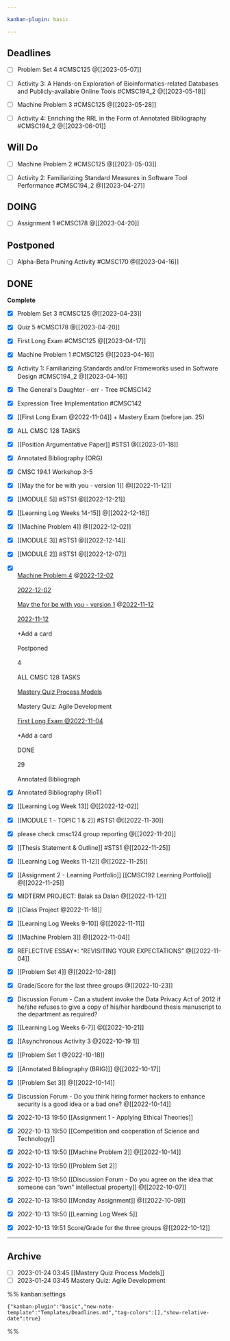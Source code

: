 ```yaml
---

kanban-plugin: basic

---
```


## Deadlines

- [ ] Problem Set 4 #CMSC125 @[[2023-05-07]]
- [ ] Activity 3: A Hands-on Exploration of Bioinformatics-related Databases and Publicly-available Online Tools #CMSC194_2 @[[2023-05-18]]
- [ ] Machine Problem 3 #CMSC125 @[[2023-05-28]]
- [ ] Activity 4: Enriching the RRL in the Form of Annotated Bibliography #CMSC194_2 @[[2023-06-01]]


## Will Do

- [ ] Machine Problem 2 #CMSC125 @[[2023-05-03]]
- [ ] Activity 2: Familiarizing Standard Measures in Software Tool Performance #CMSC194_2 @[[2023-04-27]]


## DOING

- [ ] Assignment 1 #CMSC178 @[[2023-04-20]]


## Postponed

- [ ] Alpha-Beta Pruning Activity #CMSC170 @[[2023-04-16]]


## DONE

**Complete**
- [x] Problem Set 3 #CMSC125 @[[2023-04-23]]
- [x] Quiz 5 #CMSC178 @[[2023-04-20]]
- [x] First Long Exam #CMSC125 @[[2023-04-17]]
- [x] Machine Problem 1 #CMSC125 @[[2023-04-16]]
- [x] Activity 1: Familiarizing Standards and/or Frameworks used in Software Design #CMSC194_2 @[[2023-04-16]]
- [x] The General's Daughter - err - Tree #CMSC142
- [x] Expression Tree Implementation #CMSC142
- [x] [[First Long Exam @2022-11-04]] + Mastery Exam (before jan. 25)
- [x] ALL CMSC 128 TASKS
- [x] [[Position Argumentative Paper]] #STS1 @[[2023-01-18]]
- [x] Annotated Bibliography (ORG)
- [x] CMSC 194.1 Workshop 3-5
- [x] [[May the for be with you - version 1]] @[[2022-11-12]]
- [x] [[MODULE 5]]  #STS1 @[[2022-12-21]]
- [x] [[Learning Log  Weeks 14-15]] @[[2022-12-16]]
- [x] [[Machine Problem 4]] @[[2022-12-02]]
- [x] [[MODULE 3]] #STS1 @[[2022-12-14]]
- [x] [[MODULE 2]] #STS1 @[[2022-12-07]]
- [x] [  <br>Machine Problem 4](app://obsidian.md/Machine%20Problem%204) @[2022-12-02](app://obsidian.md/2022-12-02)<br><br>[2022-12-02](app://obsidian.md/2022-12-02)<br><br>[May the for be with you - version 1](app://obsidian.md/May%20the%20for%20be%20with%20you%20-%20version%201) @[2022-11-12](app://obsidian.md/2022-11-12)<br><br>[2022-11-12](app://obsidian.md/2022-11-12)<br><br>+Add a card<br><br>Postponed<br><br>4<br><br>ALL CMSC 128 TASKS<br><br>[Mastery Quiz Process Models](app://obsidian.md/Mastery%20Quiz%20%20Process%20Models)<br><br>Mastery Quiz: Agile Development<br><br>[First Long Exam @2022-11-04](app://obsidian.md/First%20Long%20Exam%20@2022-11-04)<br><br>+Add a card<br><br>DONE<br><br>29<br><br>Annotated Bibliograph
- [x] Annotated Bibliography (RioT)
- [x] [[Learning Log  Week 13]] @[[2022-12-02]]
- [x] [[MODULE 1 - TOPIC 1 & 2]] #STS1 @[[2022-11-30]]
- [x] please check cmsc124 group reporting @[[2022-11-20]]
- [x] [[Thesis Statement & Outline]] #STS1 @[[2022-11-25]]
- [x] [[Learning Log  Weeks 11-12]] @[[2022-11-25]]
- [x] [[Assignment 2 - Learning Portfolio]] [[CMSC192 Learning Portfolio]] @[[2022-11-25]]
- [x] MIDTERM PROJECT: Balak sa Dalan @[[2022-11-12]]
- [x] [[Class Project @2022-11-18]]
- [x] [[Learning Log  Weeks 9-10]] @[[2022-11-11]]
- [x] [[Machine Problem 3]] @[[2022-11-04]]
- [x] REFLECTIVE ESSAY*: “REVISITING YOUR EXPECTATIONS” @[[2022-11-04]]
- [x] [[Problem Set 4]] @[[2022-10-28]]
- [x] Grade/Score for the last three groups @[[2022-10-23]]
- [x] Discussion Forum - Can a student invoke the Data Privacy Act of 2012 if he/she refuses to give a copy of his/her hardbound thesis manuscript to the department as required?
- [x] [[Learning Log  Weeks 6-7]] @[[2022-10-21]]
- [x] [[Asynchronous Activity 3 @2022-10-19 1]]
- [x] [[Problem Set 1 @2022-10-18]]
- [x] [[Annotated Bibliography (BRIG)]] @[[2022-10-17]]
- [x] [[Problem Set 3]] @[[2022-10-14]]
- [x] Discussion Forum - Do you think hiring former hackers to enhance security is a good idea or a bad one? @[[2022-10-14]]
- [x] 2022-10-13 19:50 [[Assignment 1 - Applying Ethical Theories]]
- [x] 2022-10-13 19:50 [[Competition and cooperation of Science and Technology]]
- [x] 2022-10-13 19:50 [[Machine Problem 2]] @[[2022-10-14]]
- [x] 2022-10-13 19:50 [[Problem Set 2]]
- [x] 2022-10-13 19:50 [[Discussion Forum - Do you agree on the idea that someone can “own” intellectual property]] @[[2022-10-07]]
- [x] 2022-10-13 19:50 [[Monday Assignment]] @[[2022-10-09]]
- [x] 2022-10-13 19:50 [[Learning Log  Week 5]]
- [x] 2022-10-13 19:51 Score/Grade for the three groups @[[2022-10-12]]


***

## Archive

- [ ] 2023-01-24 03:45 [[Mastery Quiz  Process Models]]
- [ ] 2023-01-24 03:45 Mastery Quiz: Agile Development

%% kanban:settings
```
{"kanban-plugin":"basic","new-note-template":"Templates/Deadlines.md","tag-colors":[],"show-relative-date":true}
```
%%